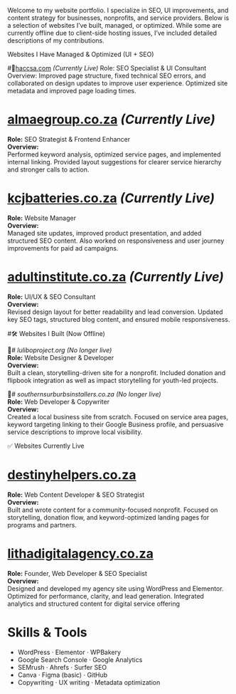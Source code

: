 Welcome to my website portfolio. I specialize in SEO, UI improvements, and content strategy for businesses, nonprofits, and service providers. Below is a selection of websites I’ve built, managed, or optimized. While some are currently offline due to client-side hosting issues, I’ve included detailed descriptions of my contributions.

Websites I Have Managed & Optimized (UI + SEO)

#🔹[haccsa.com](http://haccsa.com) *(Currently Live)*
Role: SEO Specialist & UI Consultant  
Overview:
Improved page structure, fixed technical SEO errors, and collaborated on design updates to improve user experience. Optimized site metadata and improved page loading times.

# [almaegroup.co.za](http://almaegroup.co.za) *(Currently Live)*  
**Role:** SEO Strategist & Frontend Enhancer  
**Overview:**  
Performed keyword analysis, optimized service pages, and implemented internal linking. Provided layout suggestions for clearer service hierarchy and stronger calls to action.


# [kcjbatteries.co.za](http://kcjbatteries.co.za) *(Currently Live)*  
**Role:** Website Manager  
**Overview:**  
Managed site updates, improved product presentation, and added structured SEO content. Also worked on responsiveness and user journey improvements for paid ad campaigns.


# [adultinstitute.co.za](http://adultinstitute.co.za) *(Currently Live)*  
**Role:** UI/UX & SEO Consultant  
**Overview:**  
Revised design layout for better readability and lead conversion. Updated key SEO tags, structured blog content, and ensured mobile responsiveness.

#🛠️ Websites I Built (Now Offline)

🔹# *luliboproject.org* *(No longer live)*  
**Role:** Website Designer & Developer  
**Overview:**  
Built a clean, storytelling-driven site for a nonprofit. Included donation and flipbook integration as well as impact storytelling for youth-led projects.

🔹# *southernsurburbsinstallers.co.za* *(No longer live)*  
**Role:** Web Developer & Copywriter  
**Overview:**  
Created a local business site from scratch. Focused on service area pages, keyword targeting linking to their Google Business profile, and persuasive service descriptions to improve local visibility.

✅ Websites Currently Live

# [destinyhelpers.co.za](http://destinyhelpers.co.za)  
**Role:** Web Content Developer & SEO Strategist  
**Overview:**  
Built and wrote content for a community-focused nonprofit. Focused on storytelling, donation flow, and keyword-optimized landing pages for programs and partners.

# [lithadigitalagency.co.za](http://lithadigitalagency.co.za)  
**Role:** Founder, Web Developer & SEO Specialist  
**Overview:**  
Designed and developed my agency site using WordPress and Elementor. Optimized for performance, clarity, and lead generation. Integrated analytics and structured content for digital service offering

# Skills & Tools
- WordPress · Elementor · WPBakery  
- Google Search Console · Google Analytics  
- SEMrush · Ahrefs · Surfer SEO  
- Canva · Figma (basic) · GitHub  
- Copywriting · UX writing · Metadata optimization
